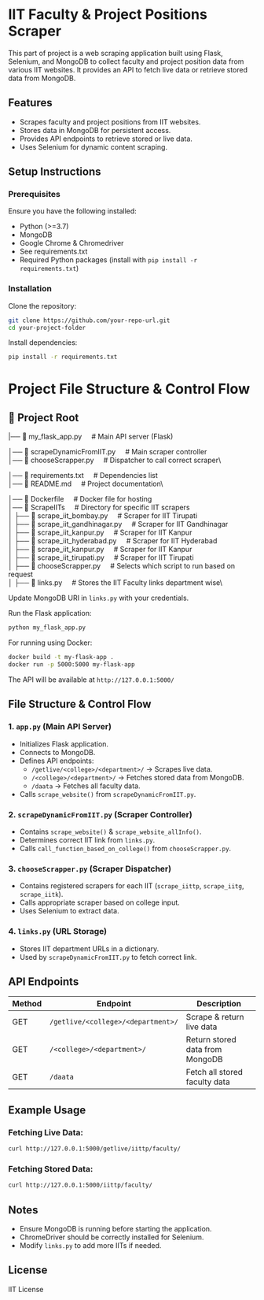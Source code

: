 # IIT Faculty & Project Positions Scraper

This part of project is a web scraping application built using Flask, Selenium, and MongoDB to collect faculty and project position data from various IIT websites. It provides an API to fetch live data or retrieve stored data from MongoDB.

## Features

- Scrapes faculty and project positions from IIT websites.
- Stores data in MongoDB for persistent access.
- Provides API endpoints to retrieve stored or live data.
- Uses Selenium for dynamic content scraping.

## Setup Instructions

### Prerequisites

Ensure you have the following installed:

- Python (>=3.7)
- MongoDB
- Google Chrome & Chromedriver
- See requirements.txt
- Required Python packages (install with `pip install -r requirements.txt`)

### Installation

Clone the repository:

```sh
git clone https://github.com/your-repo-url.git
cd your-project-folder
```

Install dependencies:

```sh
pip install -r requirements.txt
```
# Project File Structure & Control Flow

## 📂 Project Root

|── 📄 my_flask_app.py      &nbsp; &nbsp;           # Main API server (Flask)

│── 📄 scrapeDynamicFromIIT.py &nbsp; &nbsp;  # Main scraper controller\
│── 📄 chooseScrapper.py  &nbsp; &nbsp;      # Dispatcher to call correct scraper\
<!-- │── 📄 links.py                # Stores URLs of IIT departments\ -->
│── 📄 requirements.txt  &nbsp; &nbsp;       # Dependencies list\
│── 📄 README.md         &nbsp; &nbsp;       # Project documentation\
<!-- |── 📄 chooseScrapper.py       # chooses the corresponding scrapper\ -->
│── 📄 Dockerfile      &nbsp; &nbsp;          # Docker file for hosting\
│── 📂 ScrapeIITs   &nbsp; &nbsp;             # Directory for specific IIT scrapers\
│   ├── 📄 scrape_iit_bombay.py   &nbsp; &nbsp;    # Scraper for IIT Tirupati\
│   ├── 📄 scrape_iit_gandhinagar.py  &nbsp; &nbsp;      # Scraper for IIT Gandhinagar\
│   ├── 📄 scrape_iit_kanpur.py    &nbsp; &nbsp;    # Scraper for IIT Kanpur\
│   ├── 📄 scrape_iit_hyderabad.py &nbsp; &nbsp;       # Scraper for IIT Hyderabad\
│   ├── 📄 scrape_iit_kanpur.py   &nbsp; &nbsp;     # Scraper for IIT Kanpur\
│   ├── 📄 scrape_iit_tirupati.py &nbsp; &nbsp;       # Scraper for IIT Tirupati\
│   ├── 📄 chooseScrapper.py  &nbsp; &nbsp;      # Selects which script to run based on request\
│   ├── 📄 links.py   &nbsp; &nbsp;     # Stores the IIT Faculty links department wise\
<!-- │── 📂 data/                   # Directory to store scraped data (if needed)\
│── 📂 tests/                  # Directory for test scripts\ -->
Update MongoDB URI in `links.py` with your credentials.

Run the Flask application:

```sh
python my_flask_app.py
```

For running using Docker:

```sh
docker build -t my-flask-app .
docker run -p 5000:5000 my-flask-app
```


The API will be available at `http://127.0.0.1:5000/`

## File Structure & Control Flow

### 1. `app.py` (Main API Server)

- Initializes Flask application.
- Connects to MongoDB.
- Defines API endpoints:
  - `/getlive/<college>/<department>/` → Scrapes live data.
  - `/<college>/<department>/` → Fetches stored data from MongoDB.
  - `/daata` → Fetches all faculty data.
- Calls `scrape_website()` from `scrapeDynamicFromIIT.py`.

### 2. `scrapeDynamicFromIIT.py` (Scraper Controller)

- Contains `scrape_website()` & `scrape_website_allInfo()`.
- Determines correct IIT link from `links.py`.
- Calls `call_function_based_on_college()` from `chooseScrapper.py`.

### 3. `chooseScrapper.py` (Scraper Dispatcher)

- Contains registered scrapers for each IIT (`scrape_iittp`, `scrape_iitg`, `scrape_iitk`).
- Calls appropriate scraper based on college input.
- Uses Selenium to extract data.

### 4. `links.py` (URL Storage)

- Stores IIT department URLs in a dictionary.
- Used by `scrapeDynamicFromIIT.py` to fetch correct link.

## API Endpoints

| Method | Endpoint | Description |
|--------|----------------------------|----------------------------------|
| GET    | `/getlive/<college>/<department>/` | Scrape & return live data |
| GET    | `/<college>/<department>/` | Return stored data from MongoDB |
| GET    | `/daata` | Fetch all stored faculty data |

## Example Usage

### Fetching Live Data:
```sh
curl http://127.0.0.1:5000/getlive/iittp/faculty/
```

### Fetching Stored Data:
```sh
curl http://127.0.0.1:5000/iittp/faculty/
```

## Notes

- Ensure MongoDB is running before starting the application.
- ChromeDriver should be correctly installed for Selenium.
- Modify `links.py` to add more IITs if needed.

## License

IIT License
